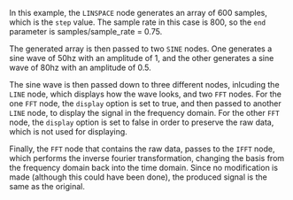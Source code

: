 <!--- Add SEO here --->

In this example, the `LINSPACE` node generates an array of 600 samples, which is the `step` value.
The sample rate in this case is 800, so the `end` parameter is samples/sample_rate = 0.75.

The generated array is then passed to two `SINE` nodes. One generates a sine wave of 50hz with an amplitude of 1, and the other generates a sine wave of 80hz with an amplitude of 0.5.

The sine wave is then passed down to three different nodes, inlcuding the `LINE` node, which displays how the wave looks, and two `FFT` nodes. For the one `FFT` node, the `display` option is set to true, and then passed to another `LINE` node, to display the signal in the frequency domain. 
For the other `FFT` node, the `display` option is set to false in order to preserve the raw data, which is not used for displaying.

Finally, the `FFT` node that contains the raw data, passes to the `IFFT` node, which performs the inverse fourier transformation, changing the basis from the frequency domain back into the time domain. Since no modification is made (although this could have been done), the produced signal is the same as the original.